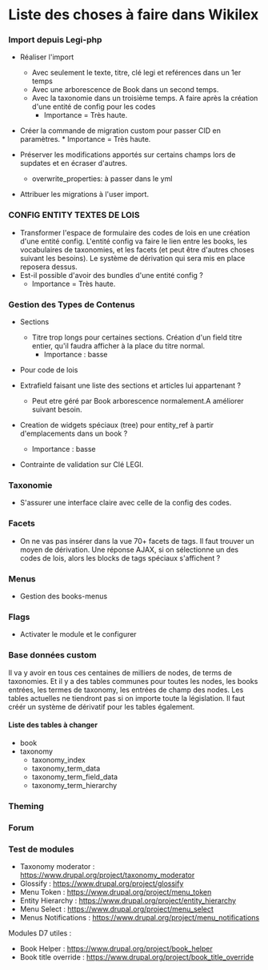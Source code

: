 # Liste des choses à faire dans Wikilex

### Import depuis Legi-php
* Réaliser l'import
  * Avec seulement le texte, titre, clé legi et reférences dans un 1er temps
  * Avec une arborescence de Book dans un second temps.
  * Avec la taxonomie dans un troisième temps. A faire après la création d'une entité de config pour les codes
      * Importance = Très haute.

* Créer la commande de migration custom pour passer CID en paramètres.
      * Importance = Très haute.
      
* Préserver les modifications apportés sur certains champs lors de supdates et en écraser d'autres.
  *  overwrite_properties: à passer dans le yml     

* Attribuer les migrations à l'user import.

### CONFIG ENTITY TEXTES DE LOIS
* Transformer l'espace de formulaire des codes de lois en une création d'une entité config. 
L'entité config va faire le lien entre les books, les vocabulaires de taxonomies, et les facets (et peut être d'autres choses suivant les besoins).
Le système de dérivation qui sera mis en place reposera dessus.
* Est-il possible d'avoir des bundles d'une entité config ?
  * Importance = Très haute.
  
### Gestion des Types de Contenus
* Sections
  * Titre trop longs pour certaines sections. Création d'un field titre entier, qu'il faudra afficher à la place du titre normal.
      * Importance  : basse

* Pour code de lois
 * Extrafield faisant une liste des sections et articles lui appartenant ?
   * Peut etre géré par Book arborescence normalement.A améliorer suivant besoin.

* Creation de widgets spéciaux (tree) pour entity_ref à partir d'emplacements dans un book ?
  * Importance  : basse
  
* Contrainte de validation sur Clé LEGI.
  

### Taxonomie
* S'assurer une interface claire avec celle de la config des codes. 

### Facets 
* On ne vas pas insérer dans la vue 70+ facets de tags. Il faut trouver un moyen de dérivation. Une réponse AJAX, si on sélectionne un des codes de lois,
alors les blocks de tags spéciaux s'affichent ? 


 
### Menus
* Gestion des books-menus
 

### Flags
* Activater le module et le configurer

### Base données custom
Il va y avoir en tous ces centaines de milliers de nodes, de terms de taxonomies.
Et il y a des tables communes pour toutes les nodes, les books entrées, les termes de taxonomy, les entrées de champ des nodes.
Les tables actuelles ne tiendront pas si on importe toute la législation.
Il faut créér un système de dérivatif pour les tables également.
#### Liste des tables à changer
* book
* taxonomy
  * taxonomy_index
  * taxonomy_term_data
  * taxonomy_term_field_data
  * taxonomy_term_hierarchy


### Theming



### Forum


### Test de modules
 * Taxonomy moderator : https://www.drupal.org/project/taxonomy_moderator
 * Glossify : https://www.drupal.org/project/glossify
 * Menu Token : https://www.drupal.org/project/menu_token
 * Entity Hierarchy : https://www.drupal.org/project/entity_hierarchy
 * Menu Select : https://www.drupal.org/project/menu_select
 * Menus Notifications : https://www.drupal.org/project/menu_notifications
 
 Modules D7 utiles :
 * Book Helper : https://www.drupal.org/project/book_helper
 * Book title override : https://www.drupal.org/project/book_title_override